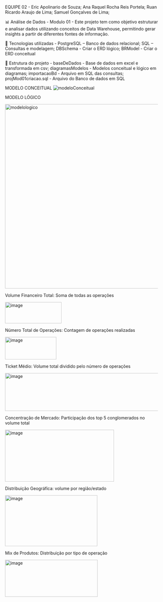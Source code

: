 EQUIPE 02 - 
Eric Apolinario de Souza;
Ana Raquel Rocha Reis Portela;
Ruan Ricardo Araujo de Lima;
Samuel Gonçalves de Lima;

📊 Análise de Dados - Modulo 01 - 
Este projeto tem como objetivo estruturar e analisar dados utilizando conceitos de Data Warehouse, permitindo gerar insights a partir de diferentes fontes de informação.

🚀 Tecnologias utilizadas - 
PostgreSQL – Banco de dados relacional;
SQL – Consultas e modelagem;
DBSchema - Criar o ERD lógico;
BRModel - Criar o ERD conceitual

📂 Estrutura do projeto - 
baseDeDados - Base de dados em excel e transformada em csv;
diagramasModelos - Modelos conceitual e lógico em diagramas;
importacaoBd - Arquivo em SQL das consultas;
projMod01criacao.sql - Arquivo do Banco de dados em SQL

MODELO CONCEITUAL
![modeloConceitual](https://github.com/user-attachments/assets/fbdb22ad-c33d-422f-91c4-ed362afaa8dc)

MODELO LÓGICO

<img width="551" height="608" alt="modelologico" src="https://github.com/user-attachments/assets/27a2ed61-eede-4dce-af18-9d468d54c49a" />

Volume Financeiro Total: Soma de todas as operações

<img width="186" height="70" alt="image" src="https://github.com/user-attachments/assets/7ac0a587-4338-488a-a9aa-24936f23bdb9" />

Número Total de Operações: Contagem de operações realizadas

<img width="169" height="74" alt="image" src="https://github.com/user-attachments/assets/f2f26765-8a3c-4c83-aa0b-7d77bebe6e3a" />

Ticket Médio: Volume total dividido pelo número de operações

<img width="579" height="125" alt="image" src="https://github.com/user-attachments/assets/2b97aed7-9f6d-4f36-962c-e8edf9699481" />

Concentração de Mercado: Participação dos top 5 conglomerados no volume total

<img width="359" height="171" alt="image" src="https://github.com/user-attachments/assets/e94255be-22d2-402d-bef1-16c79fe822d0" />

Distribuição Geográfica: volume por região/estado

<img width="304" height="168" alt="image" src="https://github.com/user-attachments/assets/fafea954-02be-4ce9-8ce6-5db635c879db" />

Mix de Produtos: Distribuição por tipo de operação

<img width="305" height="122" alt="image" src="https://github.com/user-attachments/assets/0d4cb81d-0db4-4cbd-91bd-39ff6f6e3805" />




